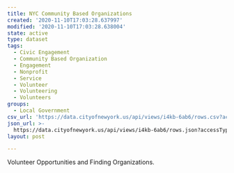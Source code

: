 ```yaml
---
title: NYC Community Based Organizations
created: '2020-11-10T17:03:28.637997'
modified: '2020-11-10T17:03:28.638004'
state: active
type: dataset
tags:
  - Civic Engagement
  - Community Based Organization
  - Engagement
  - Nonprofit
  - Service
  - Volunteer
  - Volunteering
  - Volunteers
groups:
  - Local Government
csv_url: 'https://data.cityofnewyork.us/api/views/i4kb-6ab6/rows.csv?accessType=DOWNLOAD'
json_url: >-
  https://data.cityofnewyork.us/api/views/i4kb-6ab6/rows.json?accessType=DOWNLOAD
layout: post

---
```

Volunteer Opportunities and Finding Organizations.
